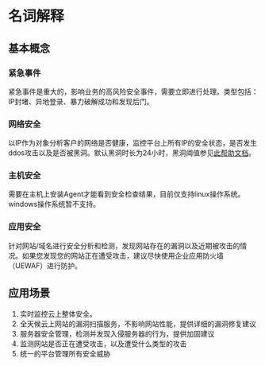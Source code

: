 

# 名词解释

## 基本概念

### 紧急事件

紧急事件是重大的，影响业务的高风险安全事件，需要立即进行处理。类型包括：IP封堵、异地登录、暴力破解成功和发现后门。

### 网络安全

以IP作为对象分析客户的网络是否健康，监控平台上所有IP的安全状态，是否发生ddos攻击以及是否被黑洞。默认黑洞时长为24小时，黑洞阈值参见[此帮助文档](/security/uantiddos/usecurity/datacenter)。

### 主机安全

需要在主机上安装Agent才能看到安全检查结果，目前仅支持linux操作系统。windows操作系统暂不支持。

### 应用安全

针对网站/域名进行安全分析和检测，发现网站存在的漏洞以及近期被攻击的情况。如果您发现您的网站正在遭受攻击，建议尽快使用企业应用防火墙（UEWAF）进行防护。

## 应用场景

1.  实时监控云上整体安全。
2.  全天候云上网站的漏洞扫描服务，不影响网站性能，提供详细的漏洞修复建议
3.  服务器安全管理，检测并发现入侵服务器的行为，提供加固建议
4.  监测网站是否正在遭受攻击，以及遭受什么类型的攻击
5.  统一的平台管理所有安全威胁
